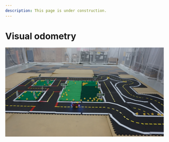 ```yaml
---
description: This page is under construction.
---
```


# Visual odometry

![](../.gitbook/assets/vo_mrasl.jpg)

